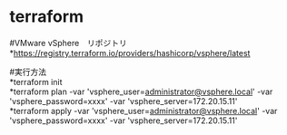 # terraform

#VMware vSphere　リポジトリ  
*https://registry.terraform.io/providers/hashicorp/vsphere/latest

#実行方法  
*terraform init  
*terraform plan -var 'vsphere_user=administrator@vsphere.local' -var 'vsphere_password=xxxx' -var 'vsphere_server=172.20.15.11'  
*terraform apply -var 'vsphere_user=administrator@vsphere.local' -var 'vsphere_password=xxxx' -var 'vsphere_server=172.20.15.11'  
